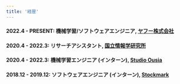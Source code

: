 ```yaml
---
title: '経歴'
---
```


#### **2022.4 - PRESENT**: 機械学習/ソフトウェアエンジニア, [ヤフー株式会社](https://about.yahoo.co.jp/)

#### **2020.4 - 2022.3**: リサーチアシスタント, [国立情報学研究所](https://www.nii.ac.jp/)


#### **2020.4 - 2022.3**: 機械学習エンジニア (インターン), [Studio Ousia](https://www.ousia.jp/)


#### **2018.12 - 2019.12**: ソフトウェアエンジニア (インターン), [Stockmark](https://stockmark.co.jp/)
